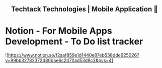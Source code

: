 ## <p style="text-align: center">Techtack Technologies | Mobile Application 📱 </p>


# Notion - For Mobile Apps Development - To Do list tracker
![https://www.notion.so/f2aaf859e1d1440e87eb538dde625026?v=99bb32782372480bae6c2470ad53d9c3&pvs=4]
